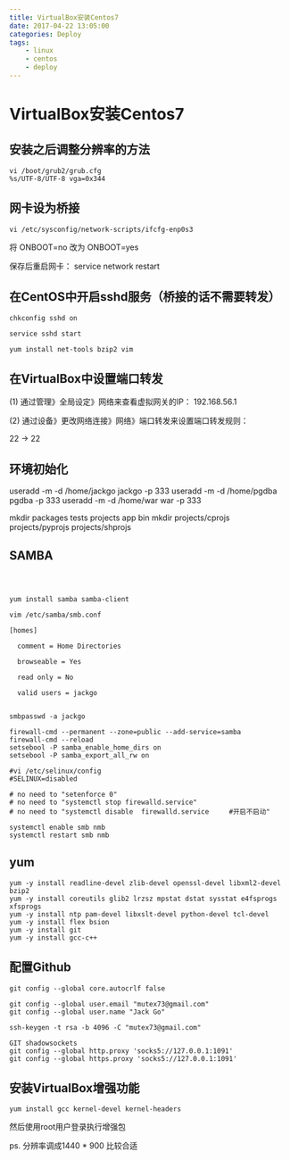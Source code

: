 ```yaml
---
title: VirtualBox安装Centos7
date: 2017-04-22 13:05:00
categories: Deploy
tags: 
    - linux
    - centos
    - deploy
---
```


# VirtualBox安装Centos7
## 安装之后调整分辨率的方法
```
vi /boot/grub2/grub.cfg
%s/UTF-8/UTF-8 vga=0x344
```

## 网卡设为桥接
```
vi /etc/sysconfig/network-scripts/ifcfg-enp0s3
```
将 ONBOOT=no 改为 ONBOOT=yes

保存后重启网卡： service network restart

## 在CentOS中开启sshd服务（桥接的话不需要转发）
```
chkconfig sshd on

service sshd start

yum install net-tools bzip2 vim
```
## 在VirtualBox中设置端口转发

(1) 通过管理》全局设定》网络来查看虚拟网关的IP： 192.168.56.1

(2) 通过设备》更改网络连接》网络》端口转发来设置端口转发规则：

22 -> 22

## 环境初始化

useradd -m -d /home/jackgo jackgo -p 333
useradd -m -d /home/pgdba pgdba -p 333
useradd -m -d /home/war war -p 333

mkdir packages tests projects app bin
mkdir projects/cprojs projects/pyprojs projects/shprojs

## SAMBA
```shell



yum install samba samba-client 

vim /etc/samba/smb.conf

[homes]

  comment = Home Directories

  browseable = Yes

  read only = No

  valid users = jackgo


smbpasswd -a jackgo

firewall-cmd --permanent --zone=public --add-service=samba
firewall-cmd --reload
setsebool -P samba_enable_home_dirs on
setsebool -P samba_export_all_rw on

#vi /etc/selinux/config
#SELINUX=disabled

# no need to "setenforce 0"
# no need to "systemctl stop firewalld.service"
# no need to "systemctl disable  firewalld.service     #开启不启动"

systemctl enable smb nmb
systemctl restart smb nmb
```

## yum
```
yum -y install readline-devel zlib-devel openssl-devel libxml2-devel bzip2
yum -y install coreutils glib2 lrzsz mpstat dstat sysstat e4fsprogs xfsprogs 
yum -y install ntp pam-devel libxslt-devel python-devel tcl-devel
yum -y install flex bsion 
yum -y install git
yum -y install gcc-c++
```

## 配置Github
```
git config --global core.autocrlf false

git config --global user.email "mutex73@gmail.com"
git config --global user.name "Jack Go"

ssh-keygen -t rsa -b 4096 -C "mutex73@gmail.com"

GIT shadowsockets
git config --global http.proxy 'socks5://127.0.0.1:1091' 
git config --global https.proxy 'socks5://127.0.0.1:1091'
```
## 安装VirtualBox增强功能
```
yum install gcc kernel-devel kernel-headers 
```
然后使用root用户登录执行增强包

ps. 分辨率调成1440 * 900 比较合适

